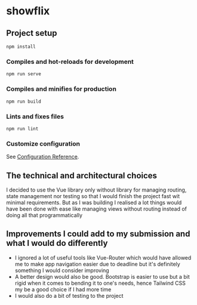 # showflix

## Project setup
```
npm install
```

### Compiles and hot-reloads for development
```
npm run serve
```

### Compiles and minifies for production
```
npm run build
```

### Lints and fixes files
```
npm run lint
```

### Customize configuration
See [Configuration Reference](https://cli.vuejs.org/config/).

## The technical and architectural choices
I decided to use the Vue library only without library for managing routing, state management nor testing so that I would finish the project fast wit minimal requirements. But as I was building I realised a lot things would have been done with ease like managing views without routing instead of doing all that programmatically

## Improvements I could add to my submission and what I would do differently
- I ignored a lot of useful tools like Vue-Router which would have allowed me to make app navigation easier due to deadline but it's definitely something I would consider improving
- A better design would also be good. Bootstrap is easier to use but a bit rigid when it comes to bending it to one's needs, hence Tailwind CSS my be a good choice if I had more time
- I would also do a bit of testing to the project